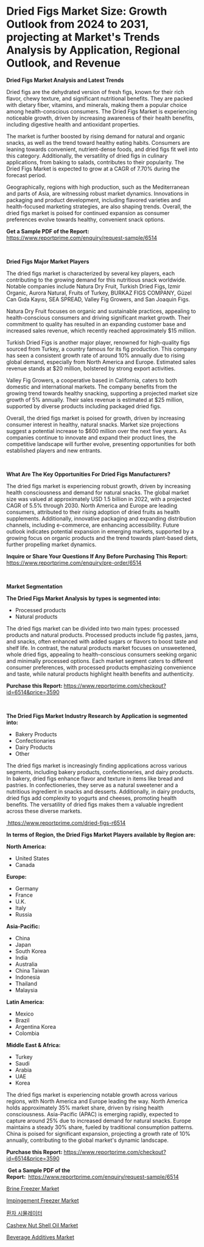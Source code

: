 <p><h1>Dried Figs Market Size: Growth Outlook from 2024 to 2031, projecting at Market's Trends Analysis by Application, Regional Outlook, and Revenue</h1></p><p><strong>Dried Figs Market Analysis and Latest Trends</strong></p>
<p><p>Dried figs are the dehydrated version of fresh figs, known for their rich flavor, chewy texture, and significant nutritional benefits. They are packed with dietary fiber, vitamins, and minerals, making them a popular choice among health-conscious consumers. The Dried Figs Market is experiencing noticeable growth, driven by increasing awareness of their health benefits, including digestive health and antioxidant properties. </p><p>The market is further boosted by rising demand for natural and organic snacks, as well as the trend toward healthy eating habits. Consumers are leaning towards convenient, nutrient-dense foods, and dried figs fit well into this category. Additionally, the versatility of dried figs in culinary applications, from baking to salads, contributes to their popularity. The Dried Figs Market is expected to grow at a CAGR of 7.70% during the forecast period.</p><p>Geographically, regions with high production, such as the Mediterranean and parts of Asia, are witnessing robust market dynamics. Innovations in packaging and product development, including flavored varieties and health-focused marketing strategies, are also shaping trends. Overall, the dried figs market is poised for continued expansion as consumer preferences evolve towards healthy, convenient snack options.</p></p>
<p><strong>Get a Sample PDF of the Report:&nbsp;</strong> <a href="https://www.reportprime.com/enquiry/request-sample/6514">https://www.reportprime.com/enquiry/request-sample/6514</a></p>
<p>&nbsp;</p>
<p><strong>Dried Figs Major Market Players</strong></p>
<p><p>The dried figs market is characterized by several key players, each contributing to the growing demand for this nutritious snack worldwide. Notable companies include Natura Dry Fruit, Turkish Dried Figs, Izmir Organic, Aurora Natural, Fruits of Turkey, BURKAZ FIGS COMPANY, Güzel Can Gıda Kayısı, SEA SPREAD, Valley Fig Growers, and San Joaquin Figs.</p><p>Natura Dry Fruit focuses on organic and sustainable practices, appealing to health-conscious consumers and driving significant market growth. Their commitment to quality has resulted in an expanding customer base and increased sales revenue, which recently reached approximately $15 million. </p><p>Turkish Dried Figs is another major player, renowned for high-quality figs sourced from Turkey, a country famous for its fig production. This company has seen a consistent growth rate of around 10% annually due to rising global demand, especially from North America and Europe. Estimated sales revenue stands at $20 million, bolstered by strong export activities.</p><p>Valley Fig Growers, a cooperative based in California, caters to both domestic and international markets. The company benefits from the growing trend towards healthy snacking, supporting a projected market size growth of 5% annually. Their sales revenue is estimated at $25 million, supported by diverse products including packaged dried figs.</p><p>Overall, the dried figs market is poised for growth, driven by increasing consumer interest in healthy, natural snacks. Market size projections suggest a potential increase to $600 million over the next five years. As companies continue to innovate and expand their product lines, the competitive landscape will further evolve, presenting opportunities for both established players and new entrants.</p></p>
<p>&nbsp;</p>
<p><strong>What Are The Key Opportunities For Dried Figs Manufacturers?</strong></p>
<p><p>The dried figs market is experiencing robust growth, driven by increasing health consciousness and demand for natural snacks. The global market size was valued at approximately USD 1.5 billion in 2022, with a projected CAGR of 5.5% through 2030. North America and Europe are leading consumers, attributed to their rising adoption of dried fruits as health supplements. Additionally, innovative packaging and expanding distribution channels, including e-commerce, are enhancing accessibility. Future outlook indicates potential expansion in emerging markets, supported by a growing focus on organic products and the trend towards plant-based diets, further propelling market dynamics.</p></p>
<p><strong>Inquire or Share Your Questions If Any Before Purchasing This Report:</strong> <a href="https://www.reportprime.com/enquiry/pre-order/6514">https://www.reportprime.com/enquiry/pre-order/6514</a></p>
<p>&nbsp;</p>
<p><strong>Market Segmentation</strong></p>
<p><strong>The Dried Figs Market Analysis by types is segmented into:</strong></p>
<p><ul><li>Processed products</li><li>Natural products</li></ul></p>
<p><p>The dried figs market can be divided into two main types: processed products and natural products. Processed products include fig pastes, jams, and snacks, often enhanced with added sugars or flavors to boost taste and shelf life. In contrast, the natural products market focuses on unsweetened, whole dried figs, appealing to health-conscious consumers seeking organic and minimally processed options. Each market segment caters to different consumer preferences, with processed products emphasizing convenience and taste, while natural products highlight health benefits and authenticity.</p></p>
<p><strong>Purchase this Report:&nbsp;</strong><a href="https://www.reportprime.com/checkout?id=6514&price=3590">https://www.reportprime.com/checkout?id=6514&price=3590</a></p>
<p>&nbsp;</p>
<p><strong>The Dried Figs Market Industry Research by Application is segmented into:</strong></p>
<p><ul><li>Bakery Products</li><li>Confectionaries</li><li>Dairy Products</li><li>Other</li></ul></p>
<p><p>The dried figs market is increasingly finding applications across various segments, including bakery products, confectioneries, and dairy products. In bakery, dried figs enhance flavor and texture in items like bread and pastries. In confectioneries, they serve as a natural sweetener and a nutritious ingredient in snacks and desserts. Additionally, in dairy products, dried figs add complexity to yogurts and cheeses, promoting health benefits. The versatility of dried figs makes them a valuable ingredient across these diverse markets.</p></p>
<p><a href="https://www.reportprime.com/dried-figs-r6514">&nbsp;https://www.reportprime.com/dried-figs-r6514</a></p>
<p><strong>In terms of Region, the Dried Figs Market Players available by Region are:</strong></p>
<p>
    <p> <strong> North America: </strong>
        <ul>
            <li>United States</li>
            <li>Canada</li>
        </ul>
        </p> 
    <p> <strong> Europe: </strong>
        <ul>
            <li>Germany</li>
            <li>France</li>
            <li>U.K.</li>
            <li>Italy</li>
            <li>Russia</li>
        </ul>
        </p> 
    <p> <strong> Asia-Pacific: </strong>
        <ul>
            <li>China</li>
            <li>Japan</li>
            <li>South Korea</li>
            <li>India</li>
            <li>Australia</li>
            <li>China Taiwan</li>
            <li>Indonesia</li>
            <li>Thailand</li>
            <li>Malaysia</li>
        </ul>
        </p> 
    <p> <strong> Latin America: </strong>
        <ul>
            <li>Mexico</li>
            <li>Brazil</li>
            <li>Argentina Korea</li>
            <li>Colombia</li>
        </ul>
        </p> 
    <p> <strong> Middle East & Africa: </strong>
        <ul>
            <li>Turkey</li>
            <li>Saudi</li>
            <li>Arabia</li>
            <li>UAE</li>
            <li>Korea</li>
        </ul>
    </p>
    </p>
<p><p>The dried figs market is experiencing notable growth across various regions, with North America and Europe leading the way. North America holds approximately 35% market share, driven by rising health consciousness. Asia-Pacific (APAC) is emerging rapidly, expected to capture around 25% due to increased demand for natural snacks. Europe maintains a steady 30% share, fueled by traditional consumption patterns. China is poised for significant expansion, projecting a growth rate of 10% annually, contributing to the global market's dynamic landscape.</p></p>
<p><strong>Purchase this Report: </strong><a href="https://www.reportprime.com/checkout?id=6514&price=3590">https://www.reportprime.com/checkout?id=6514&price=3590</a></p>
<p>&nbsp;<strong>Get a Sample PDF of the Report:&nbsp;&nbsp;</strong><a href="https://www.reportprime.com/enquiry/request-sample/6514">https://www.reportprime.com/enquiry/request-sample/6514</a></p>
<p><strong></strong></p>
<p><p><a href="https://medium.com/@keith.brown8975/brine-freezer-market-strategic-insights-product-evolution-and-market-segmentation-in-the-brine-67ca9ced8f7e">Brine Freezer Market</a></p><p><a href="https://medium.com/@keith.brown8975/global-impingement-freezer-market-trends-analysis-and-future-growth-prospects-2024-2031-0d59d7bec301">Impingement Freezer Market</a></p><p><a href="https://medium.com/@sskccayi85/%EC%A7%80%EC%97%AD%EB%93%A4%EC%9D%80-%ED%99%98%EC%9E%90-%EC%8B%9C%EB%AE%AC%EB%A0%88%EC%9D%B4%ED%84%B0-%EC%8B%9C%EC%9E%A5%EC%97%90-%EC%96%B4%EB%96%BB%EA%B2%8C-%EC%A0%81%EC%9D%91%ED%95%98%EA%B3%A0-%EC%9E%88%EB%8A%94%EA%B0%80-%ED%99%98%EC%9E%90-%EC%8B%9C%EB%AE%AC%EB%A0%88%EC%9D%B4%ED%84%B0-%EC%8B%9C%EC%9E%A5%EC%9D%98-%EA%B8%80%EB%A1%9C%EB%B2%8C-%EC%8B%9C%EC%9E%A5-%ED%8A%B8%EB%A0%8C%EB%93%9C-%EB%B0%8F-%EA%B0%9C%EC%9A%94-2024-2031-209e34ede154">환자 시뮬레이터</a></p><p><a href="https://github.com/NancyAlvarado586/Market-Research-Report-List-1/blob/main/cashew-nut-shell-oil-market.md">Cashew Nut Shell Oil Market</a></p><p><a href="https://github.com/BretDuke76/Market-Research-Report-List-1/blob/main/beverage-additives-market.md">Beverage Additives Market</a></p></p>